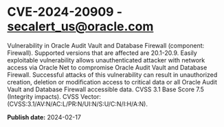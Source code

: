 # CVE-2024-20909 - secalert_us@oracle.com

Vulnerability in Oracle Audit Vault and Database Firewall (component: Firewall).  Supported versions that are affected are 20.1-20.9. Easily exploitable vulnerability allows unauthenticated attacker with network access via Oracle Net to compromise Oracle Audit Vault and Database Firewall.  Successful attacks of this vulnerability can result in  unauthorized creation, deletion or modification access to critical data or all Oracle Audit Vault and Database Firewall accessible data. CVSS 3.1 Base Score 7.5 (Integrity impacts).  CVSS Vector: (CVSS:3.1/AV:N/AC:L/PR:N/UI:N/S:U/C:N/I:H/A:N).

**Publish date:** 2024-02-17
